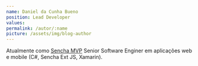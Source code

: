 ```yaml
---
name: Daniel da Cunha Bueno 
position: Lead Developer
values:
permalink: /autor/:name
picture: /assets/img/blog-author
---
```

Atualmente como <a href="https://www.sencha.com/mvp">Sencha MVP</a> Senior Software Enginer em aplicações web e mobile (C#, Sencha Ext JS, Xamarin).